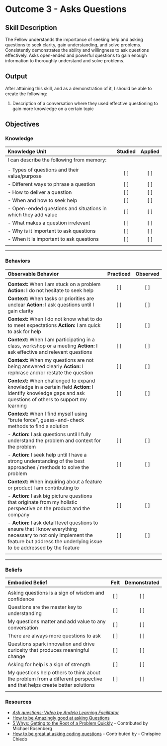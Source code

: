 # Outcome 3 - Asks Questions

## Skill Description

The Fellow understands the importance of seeking help and asking questions to seek clarity, gain understanding, and solve problems. Consistently demonstrates the ability and willingness to ask questions effectively. Asks open-ended and powerful questions to gain enough information to thoroughly understand and solve problems.

## Output
After attaining this skill, and as a demonstration of it, I should be able to create the following:

1. Description of a conversation where they used effective questioning to gain more knowledge on a certain topic

## Objectives

### Knowledge

| Knowledge Unit | Studied | Applied |
|:---|:---:|:---:|
| I can describe the following from memory: | | |
| | | |
| - Types of questions and their value/purpose | [ ] | [ ] |
| - Different ways to phrase a question | [ ] | [ ] |
| - How to deliver a question | [ ] | [ ] |
| - When and how to seek help | [ ] | [ ] |
| - Open-ended questions and situations in which they add value | [ ] | [ ] |
| - What makes a question irrelevant | [ ] | [ ] |
| - Why is it important to ask questions | [ ] | [ ] |
| - When it is important to ask questions | [ ] | [ ] |
| | | |

---

### Behaviors

| Observable Behavior | Practiced | Observed |
|:---|:---:|:---:|
| | | |
| **Context:** When I am stuck on a problem **Action:** I do not hesitate to seek help | [ ] | [ ] |
| **Context:** When tasks or priorities are unclear **Action:**  I ask questions until I gain clarity | [ ] | [ ] |
| **Context:** When I do not know what to do to meet expectations **Action:** I am quick to ask for help | [ ] | [ ] |
| **Context:** When I am participating in a class, workshop or a meeting **Action:** I ask effective and relevant questions | [ ] | [ ] |
| **Context:** When my questions are not being answered clearly **Action:** I rephrase and/or restate the question | [ ] | [ ] |
| **Context:** When challenged to expand knowledge in a certain field **Action:** I identify knowledge gaps and ask questions of others to support my learning | [ ] | [ ] |
| **Context:** When I find myself using “brute force”, guess-and-check methods to find a solution | | |
| - **Action:** I ask questions until I fully understand the problem and context for the problem | [ ] | [ ] |
| - **Action:** I seek help until I have a strong understanding of the best approaches / methods to solve the problem | [ ] | [ ] |
| **Context:** When inquiring about a feature or product I am contributing to
| - **Action:** I ask big picture questions that originate from my holistic perspective on the product and the company | [ ] | [ ] |
| - **Action:** I ask detail level questions to ensure that I know everything necessary to not only implement the feature but address the underlying issue to be addressed by the feature | [ ] | [ ] |
| | | |

---

### Beliefs

| Embodied Belief | Felt | Demonstrated |
|:---|:---:|:---:|
| | | |
| Asking questions is a sign of wisdom and confidence | [ ] | [ ] |
| Questions are the master key to understanding | [ ] | [ ] |
| My questions matter and add value to any conversation | [ ] | [ ] |
| There are always more questions to ask | [ ] | [ ] |
| Questions spark innovation and drive curiosity that produces meaningful change | [ ] | [ ] |
| Asking for help is a sign of strength | [ ] | [ ] |
| My questions help others to think about the problem from a different perspective and that helps create better solutions | [ ] | [ ] |
| | | |


### Resources

- [_Ask questions: Video by Andela Learning Facilitator_](https://vimeo.com/216195116)
- [How to be Amazingly good at asking Questions](http://www.lifehack.org/articles/communication/how-amazingly-good-asking-questions.html)
- [5 Whys: Getting to the Root of a Problem Quickly](https://www.mindtools.com/pages/article/newTMC_5W.htm) - Contributed by Michael Rosenberg
- [How to be great at asking coding questions](https://medium.com/@gordon_zhu/how-to-be-great-at-asking-questions-e37be04d0603) - Contributed by - Chrispine Chiedo																				
